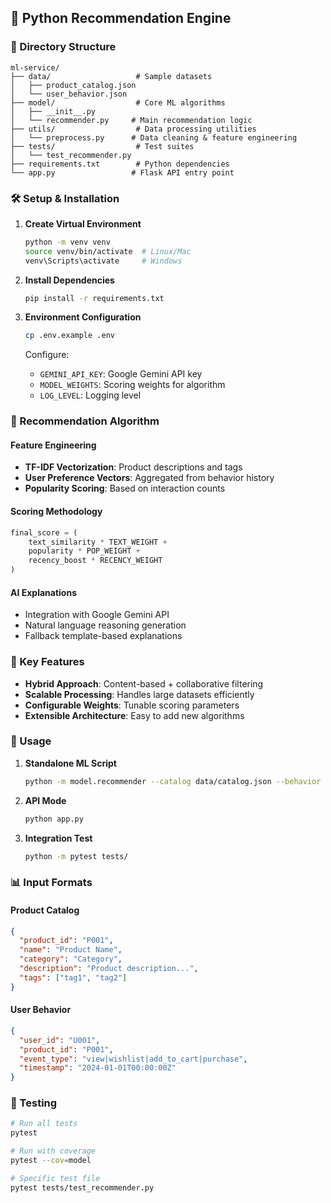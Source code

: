 ## 🤖 Python Recommendation Engine

### 📁 Directory Structure
```
ml-service/
├── data/                   # Sample datasets
│   ├── product_catalog.json
│   └── user_behavior.json
├── model/                  # Core ML algorithms
│   ├── __init__.py
│   └── recommender.py     # Main recommendation logic
├── utils/                  # Data processing utilities
│   └── preprocess.py      # Data cleaning & feature engineering
├── tests/                  # Test suites
│   └── test_recommender.py
├── requirements.txt        # Python dependencies
└── app.py                 # Flask API entry point
```

### 🛠️ Setup & Installation

1. **Create Virtual Environment**
   ```bash
   python -m venv venv
   source venv/bin/activate  # Linux/Mac
   venv\Scripts\activate     # Windows
   ```

2. **Install Dependencies**
   ```bash
   pip install -r requirements.txt
   ```

3. **Environment Configuration**
   ```bash
   cp .env.example .env
   ```
   Configure:
   - `GEMINI_API_KEY`: Google Gemini API key
   - `MODEL_WEIGHTS`: Scoring weights for algorithm
   - `LOG_LEVEL`: Logging level

### 🧠 Recommendation Algorithm

#### Feature Engineering
- **TF-IDF Vectorization**: Product descriptions and tags
- **User Preference Vectors**: Aggregated from behavior history
- **Popularity Scoring**: Based on interaction counts

#### Scoring Methodology
```python
final_score = (
    text_similarity * TEXT_WEIGHT +
    popularity * POP_WEIGHT +
    recency_boost * RECENCY_WEIGHT
)
```

#### AI Explanations
- Integration with Google Gemini API
- Natural language reasoning generation
- Fallback template-based explanations

### 🔧 Key Features

- **Hybrid Approach**: Content-based + collaborative filtering
- **Scalable Processing**: Handles large datasets efficiently
- **Configurable Weights**: Tunable scoring parameters
- **Extensible Architecture**: Easy to add new algorithms

### 🚀 Usage

1. **Standalone ML Script**
   ```bash
   python -m model.recommender --catalog data/catalog.json --behavior data/behavior.json
   ```

2. **API Mode**
   ```bash
   python app.py
   ```

3. **Integration Test**
   ```bash
   python -m pytest tests/
   ```

### 📊 Input Formats

#### Product Catalog
```json
{
  "product_id": "P001",
  "name": "Product Name",
  "category": "Category",
  "description": "Product description...",
  "tags": ["tag1", "tag2"]
}
```

#### User Behavior
```json
{
  "user_id": "U001",
  "product_id": "P001",
  "event_type": "view|wishlist|add_to_cart|purchase",
  "timestamp": "2024-01-01T00:00:00Z"
}
```

### 🧪 Testing
```bash
# Run all tests
pytest

# Run with coverage
pytest --cov=model

# Specific test file
pytest tests/test_recommender.py
```